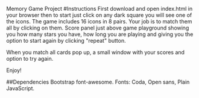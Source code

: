 Memory Game Project
#Instructions
First download and open index.html in your browser then to start just click on any dark square you will see one of the icons. The game includes 16 icons in 8 pairs. Your job is to match them all by clicking on them. Score panel just above game playground showing you how many stars you have, how long you are playing and giving you the option to start again by clicking "repeat" button.

When you match all cards pop up, a small window with your scores and option to try again.

Enjoy!

##Dependencies
Bootstrap font-awesome.
Fonts:
Coda,
Open sans,
Plain JavaScript.
